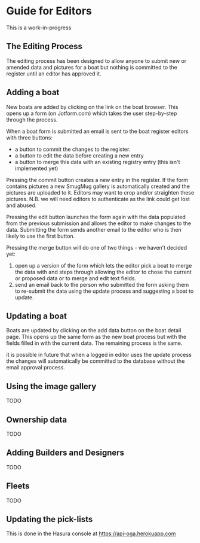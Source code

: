 # Guide for Editors

This is a work-in-progress

## The Editing Process

The editing process has been designed to allow anyone to submit new or amended data and
pictures for a boat but nothing is committed to the register until an editor has approved it.

## Adding a boat

New boats are added by clicking on the link on the boat browser. This opens up a form (on Jotform.com)
which takes the user step-by-step through the process.

When a boat form is submitted an email is sent to the boat register editors with three buttons:

  + a button to commit the changes to the register.
  + a button to edit the data before creating a new entry
  + a button to merge this data with an existing registry entry (this isn't implemented yet)

Pressing the commit button creates a new entry in the register. If the form contains pictures a new SmugMug gallery is
automatically created and the pictures are uploaded to it. Editors may want to crop and/or straighten these pictures. N.B. we will need editors to authenticate as the link could get lost and abused.

Pressing the edit button launches the form again with the data populated from the previous submission and
allows the editor to make changes to the data. Submitting the form sends another email to the editor who
is then likely to use the first button.

Pressing the merge button will do one of two things - we haven't decided yet:

  1. open up a version of the form which lets the editor pick a boat to merge the data with and steps through allowing the editor to chose the current or proposed data or to merge and edit text fields.
  1. send an email back to the person who submitted the form asking them to re-submit the data using the update process and suggesting a boat to update.

## Updating a boat

Boats are updated by clicking on the add data button on the boat detail page. This opens up the same form as the new boat process but with the fields filled in with the current data. The remaining process is the same.

it is possible in future that when a logged in editor uses the update process the changes will automatically be committed to the database without the email approval process.

## Using the image gallery

TODO

## Ownership data

TODO

## Adding Builders and Designers

TODO

## Fleets

TODO

## Updating the pick-lists

This is done in the Hasura console at https://api-oga.herokuapp.com
